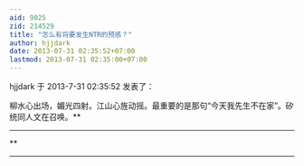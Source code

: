 ```yaml
---
aid: 9025
zid: 214529
title: "怎么有将要发生NTR的预感？"
author: hjjdark
date: 2013-07-31 02:35:52+07:00
lastmod: 2013-07-31 02:35:00+07:00
---
```


hjjdark 于 2013-7-31 02:35:52 发表了：

柳水心出场，媚光四射。江山心旌动摇。最重要的是那句“今天我先生不在家”。矽统同人文在召唤。\*\*

---

\*\*

---
